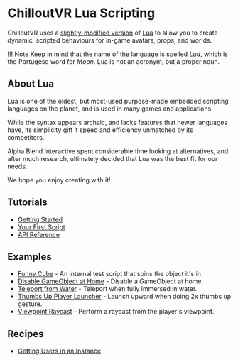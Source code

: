 # ChilloutVR Lua Scripting

ChilloutVR uses a [slightly-modified version](https://moonsharp.org) of [Lua](https://lua.org/about.html) to allow you to create dynamic, scripted behaviours for in-game avatars, props, and worlds.

!!! Note
    Keep in mind that the name of the language is spelled *Lua*, which is the Portugese word for *Moon*.  Lua is not an acronym, but a proper noun.

## About Lua

Lua is one of the oldest, but most-used purpose-made embedded scripting languages on the planet, and is used in many games and applications.  

While the syntax appears archaic, and lacks features that newer languages have, its simplicity gift it speed and efficiency unmatched by its competitors.

Alpha Blend Interactive spent considerable time looking at alternatives, and after much research, ultimately decided that Lua was the best fit for our needs.

We hope you enjoy creating with it!

## Tutorials

* [Getting Started](./getting-started.md)
* [Your First Script](./hello-world.md)
* [API Reference](./api/index.md)

## Examples

* [Funny Cube](examples/funny-cube.md) - An internal test script that spins the object it's in
* [Disable GameObject at Home](examples/instances-disable-go-in-home.md) - Disable a GameObject at home.
* [Teleport from Water](examples/player-teleport-away-from-water.md) - Teleport when fully immersed in water.
* [Thumbs Up Player Launcher](examples/player-thumbs-up-launch.md) - Launch upward when doing 2x thumbs up gesture.
* [Viewpoint Raycast](examples/viewpoint-raycast.md) - Perform a raycast from the player's viewpoint.

## Recipes

* [Getting Users in an Instance](./recipes/getting-users.md)

<!-- * [Getting Props in an Instance](./recipes/getting-props.md) -->
<!-- * [Hooking Into CVR Events](./recipes/game-events.md) -->
